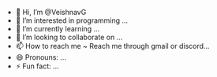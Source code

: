 - 👋 Hi, I’m @VeishnavG
- 👀 I’m interested in programming ...
- 🌱 I’m currently learning ...
- 💞️ I’m looking to collaborate on ...
- 📫 How to reach me ~ Reach me through gmail or discord...
- 😄 Pronouns: ...
- ⚡ Fun fact: ...

<!---
VeishnavG/VeishnavG is a ✨ special ✨ repository because its `README.md` (this file) appears on your GitHub profile.
You can click the Preview link to take a look at your changes.
--->
